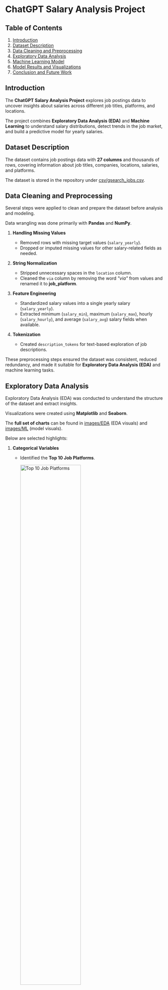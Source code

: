 # ChatGPT Salary Analysis Project

## Table of Contents

1. [Introduction](#introduction)  
2. [Dataset Description](#dataset-description)  
3. [Data Cleaning and Preprocessing](#data-cleaning-and-preprocessing)  
4. [Exploratory Data Analysis](#exploratory-data-analysis)  
5. [Machine Learning Model](#machine-learning-model)  
6. [Model Results and Visualizations](#model-results-and-visualizations)  
7. [Conclusion and Future Work](#conclusion-and-future-work)  

## Introduction

The **ChatGPT Salary Analysis Project** explores job postings data to uncover insights about salaries across different job titles, platforms, and locations. 

The project combines **Exploratory Data Analysis (EDA)** and **Machine Learning** to understand salary distributions, detect trends in the job market, and build a predictive model for yearly salaries.  

## Dataset Description

The dataset contains job postings data with **27 columns** and thousands of rows, covering information about job titles, companies, locations, salaries, and platforms.  

The dataset is stored in the repository under [csv/gsearch_jobs.csv](csv/gsearch_jobs.csv).

## Data Cleaning and Preprocessing

Several steps were applied to clean and prepare the dataset before analysis and modeling.  

Data wrangling was done primarily with **Pandas** and **NumPy**.  

1. **Handling Missing Values**  
   - Removed rows with missing target values (`salary_yearly`).  
   - Dropped or imputed missing values for other salary-related fields as needed.  

2. **String Normalization**  
   - Stripped unnecessary spaces in the `location` column.  
   - Cleaned the `via` column by removing the word *"via"* from values and renamed it to **job_platform**.  

3. **Feature Engineering**  
   - Standardized salary values into a single yearly salary (`salary_yearly`).  
   - Extracted minimum (`salary_min`), maximum (`salary_max`), hourly (`salary_hourly`), and average (`salary_avg`) salary fields when available.  

4. **Tokenization**  
   - Created `description_tokens` for text-based exploration of job descriptions.  

These preprocessing steps ensured the dataset was consistent, reduced redundancy, and made it suitable for **Exploratory Data Analysis (EDA)** and machine learning tasks.  

## Exploratory Data Analysis

Exploratory Data Analysis (EDA) was conducted to understand the structure of the dataset and extract insights.

Visualizations were created using **Matplotlib** and **Seaborn**. 
 
The **full set of charts** can be found in [images/EDA](images/EDA) (EDA visuals) and [images/ML](images/ML) (model visuals).  

Below are selected highlights:

1. **Categorical Variables**  
   - Identified the **Top 10 Job Platforms**.  

        <img src="images/EDA/Top_10_Job_Platforms.png" alt="Top 10 Job Platforms" width="65%"/>  

        **Insights**:  
        - LinkedIn dominates as the leading job posting source.  
        - BeBee and Upwork also account for a large share of postings.  
        - Smaller platforms contribute less volume but are still represented.  

2. **Numeric Variables**  
   - Examined salary-related fields with histograms.  
   - Example: Distribution of yearly salaries.  

        <img src="images/EDA/Distribution_of_Salary_Yearly.png" alt="Distribution of Salary Yearly" width="65%"/>  

        **Insights**:  
        - Salaries are heavily skewed toward lower ranges.  
        - Very high salary postings are relatively rare.  
        - Most postings cluster within the lower-to-mid salary brackets.  

3. **Cross Analysis**  
   - Compared average yearly salaries across the most common job platforms, job titles, and job locations.  

        <img src="images/EDA/Average_Yearly_Salary_by_Top_10_Job_Platforms.png" alt="Average Yearly Salary by Top 10 Job Platforms" width="65%"/>  

        **Insights**:  
        - Smaller niche platforms report higher average salaries.  
        - LinkedIn shows lower averages despite being dominant in posting volume.  
        - Salary variation by platform suggests audience and industry targeting.  

        <img src="images/EDA/Average_Yearly_Salary_by_Top_10_Job_Titles.png" alt="Average Yearly Salary by Top 10 Job Titles" width="65%"/>  

        **Insights**:  
        - Senior roles tend to command higher salaries.  
        - Generalist roles such as Data Analyst fall on the lower end.  
        - Specialized roles like Data Scientist have strong earning potential.  

        <img src="images/EDA/Average_Yearly_Salary_by_Top_10_Job_Locations.png" alt="Average Yearly Salary by Top 10 Job Locations" width="65%"/>  

        **Insights**:  
        - Salaries vary significantly across locations.  
        - Some hubs consistently offer above-average pay.  
        - Geographic location is a key driver of compensation levels.  

The insights from EDA guided the choice of features used in the machine learning model.  

## Machine Learning Model

To predict yearly salaries, a **Random Forest Regressor** was implemented as the baseline model.  

### Model Setup
- **Inputs (Features):**  
  - Job Title  
  - Job Platform  
  - Job Location  

- **Target (Label):**  
  - Yearly Salary (`salary_yearly`)  

- **Preprocessing:**  
  - Applied one-hot encoding to categorical features (`title`, `job_platform`, `location`).  
  - Split dataset into training (80%) and testing (20%).  

- **Modeling:**  
   - Used **Scikit-learn**’s `RandomForestRegressor` with 100 trees (default hyperparameters unless stated otherwise).  
   - Wrapped preprocessing and modeling steps into a unified pipeline.  

### Evaluation Metrics
- **Root Mean Squared Error (RMSE):** ~30,887 ($USD)  
  - This means the model’s predictions are off by about **$31k on average** compared to the actual yearly salary of a job posting.  

- **R² Score:** ~0.28  
  - This means the model explains only about **28% of the variation** in salaries across job postings.  
  - The remaining 72% is unexplained, suggesting that other important features (like detailed job descriptions, company size, or industry) are not captured in this baseline model.   

### Insights
- The model captures some variation in salaries but leaves a significant amount unexplained.  
- Performance suggests that categorical job metadata alone is not enough for precise salary prediction.  
- Incorporating additional features (e.g., job description text embeddings, company size, industry) could improve accuracy.  

*The following section visualizes the model’s performance.* 

## Model Results and Visualizations

The Random Forest model was evaluated on the test dataset.  

### Visualizations

1. **Predicted vs Actual Salaries ($USD)**  
   - A scatter plot comparing predicted salaries with actual values.  
      <img src="images/ML/Predicted_vs_Actual_Salaries.png" alt="Predicted vs Actual Salaries" width="65%"/>  

   **Insights**:  
   - Model consistently underestimates salaries at the high end.  
   - Predictions cluster around mid-range values, showing limited sensitivity to extremes.  
   - Indicates bias toward average salaries and limited explanatory power of the baseline model.  

2. **Predicted Salaries by Platform ($USD)**  
   - Comparison of predicted salaries for *Data Analyst* across different platforms.  

      <img src="images/ML/Predicted_Salaries_by_Platform.png" alt="Predicted Salaries by Platform" width="65%"/>  

   **Insights**:  
   - Relative differences between platforms are captured (LinkedIn slightly higher than smaller sites).  
   - Overall prediction accuracy is low, with narrow ranges across platforms.  
   - Highlights that richer feature sets are needed to separate platform-level salary effects.  

These visualizations confirm the limitations of the baseline model and highlight directions for improvement.  
  
## Conclusion and Future Work

This project demonstrated how job posting data can be used to analyze salary trends and build predictive models.  

### Key Takeaways
- **EDA** revealed clear trends in job platforms, titles, and locations, as well as skewed salary distributions.  
- The **Random Forest baseline model** achieved limited accuracy (RMSE ~30k, R² ~0.28), showing that categorical job metadata alone does not fully explain salary variation.  
- Visualizations highlighted systematic biases in predictions, such as underestimation of higher salaries.  

### Future Work
- **Feature Expansion:** Incorporate job description text embeddings, company attributes, and industry classifications.  
- **Advanced Modeling:** Experiment with Gradient Boosting (XGBoost, LightGBM, CatBoost) and deep learning models.  
- **Geographic Analysis:** Normalize salaries with cost-of-living indices to uncover regional adjustments.  
- **Deployment:** Build an interactive dashboard or API for real-time salary prediction.  

This work provides a foundation for more robust salary prediction tools while also offering exploratory insights into the job market. Future extensions can transform this analysis into a practical salary prediction tool for job seekers and employers.  






 


